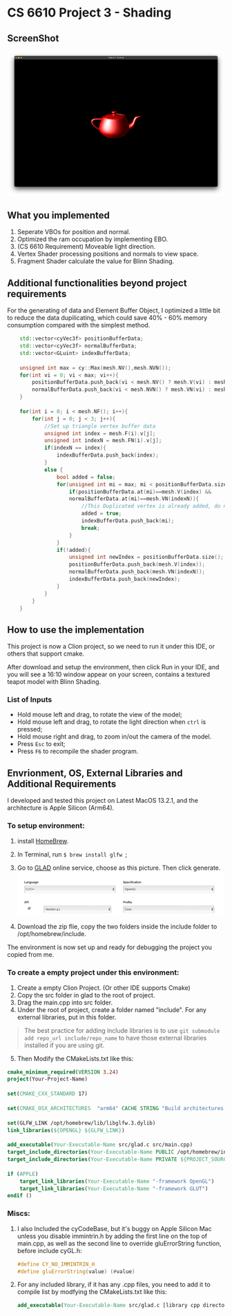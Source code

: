 # CS 6610 Project 3 - Shading

## ScreenShot
![Project3](assets/Project3.png)
## What you implemented
1. Seperate VBOs for position and normal.
2. Optimized the ram occupation by implementing EBO.
3. (CS 6610 Requirement) Moveable light direction.
4. Vertex Shader processing positions and normals to view space.
5. Fragment Shader calculate the value for Blinn Shading.

## Additional functionalities beyond project requirements
For the generating of data and Element Buffer Object, I optimized a little bit to reduce the data dupilicating, which could save 40% - 60% memory consumption compared with the simplest method.

```cpp
    std::vector<cyVec3f> positionBufferData;
    std::vector<cyVec3f> normalBufferData;
    std::vector<GLuint> indexBufferData;

    unsigned int max = cy::Max(mesh.NV(),mesh.NVN());
    for(int vi = 0; vi < max; vi++){
        positionBufferData.push_back(vi < mesh.NV() ? mesh.V(vi) : mesh.V(0));
        normalBufferData.push_back(vi < mesh.NVN() ? mesh.VN(vi) : mesh.VN(0));
    }

    for(int i = 0; i < mesh.NF(); i++){
        for(int j = 0; j < 3; j++){
            //Set up triangle vertex buffer data
            unsigned int index = mesh.F(i).v[j];
            unsigned int indexN = mesh.FN(i).v[j];
            if(indexN == index){
                indexBufferData.push_back(index);
            }
            else {
                bool added = false;
                for(unsigned int mi = max; mi < positionBufferData.size();mi++){
                    if(positionBufferData.at(mi)==mesh.V(index) &&
                    normalBufferData.at(mi)==mesh.VN(indexN)){
                        //This Duplicated vertex is already added, do not add again
                        added = true;
                        indexBufferData.push_back(mi);
                        break;
                    }
                }
                if(!added){
                    unsigned int newIndex = positionBufferData.size();
                    positionBufferData.push_back(mesh.V(index));
                    normalBufferData.push_back(mesh.VN(indexN));
                    indexBufferData.push_back(newIndex);
                }
            }
        }
    }
``` 
## How to use the implementation

This project is now a Clion project, so we need to run it under this IDE, or others that support cmake.

After download and setup the environment, then click Run in your IDE, and you will see a 16:10 window appear on your screen, contains a textured teapot model with Blinn Shading. 

### List of Inputs

* Hold mouse left and drag, to rotate the view of the model;
* Hold mouse left and drag, to rotate the light direction when ```ctrl``` is pressed; 
* Hold mouse right and drag, to zoom in/out the camera of the model.
* Press ```Esc``` to exit; 
* Press ```F6``` to recompile the shader program.

## Envrionment, OS, External Libraries and Additional Requirements
I developed and tested this project on Latest MacOS 13.2.1, and the architecture is Apple Silicon (Arm64). 

### To setup environment:

1. install [HomeBrew](https://brew.sh).
2. In Terminal, run ```$ brew install glfw ```;
3. Go to [GLAD](https://glad.dav1d.de) online service, choose as this picture. Then click generate. ![](assets/GLAD.jpg)


4. Download the zip flie, copy the two folders inside the include folder to /opt/homebrew/include. 

The environment is now set up and ready for debugging the project you copied from me.
### To create a empty project under this environment:

1. Create a empty Clion Project. (Or other IDE supports Cmake)
2. Copy the src folder in glad to the root of project. 
3. Drag the main.cpp into src folder.
4. Under the root of project, create a folder named "include". For any external libraries, put in this folder. 
> The best practice for adding include libraries is to use ```git submodule add repo_url include/repo_name``` to have those external libraries installed if you are using git.
5. Then Modify the CMakeLists.txt like this:
```cmake
cmake_minimum_required(VERSION 3.24)
project(Your-Project-Name)

set(CMAKE_CXX_STANDARD 17)

set(CMAKE_OSX_ARCHITECTURES  "arm64" CACHE STRING "Build architectures for Mac OS X" FORCE)

set(GLFW_LINK /opt/homebrew/lib/libglfw.3.dylib)
link_libraries(${OPENGL} ${GLFW_LINK})

add_executable(Your-Executable-Name src/glad.c src/main.cpp)
target_include_directories(Your-Executable-Name PUBLIC /opt/homebrew/include)
target_include_directories(Your-Executable-Name PRIVATE ${PROJECT_SOURCE_DIR}/include)

if (APPLE)
    target_link_libraries(Your-Executable-Name "-framework OpenGL")
    target_link_libraries(Your-Executable-Name "-framework GLUT")
endif ()
```

### Miscs:

1. I also Included the cyCodeBase, but it's buggy on Apple Silicon Mac unless you disable immintrin.h by adding the first line on the top of main.cpp, as well as the second line to override gluErrorString function, before include cyGL.h:
    ```cpp
    #define CY_NO_IMMINTRIN_H
    #define gluErrorString(value) (#value)
    ```
2. For any included library, if it has any .cpp files, you need to add it to compile list by modfying the CMakeLists.txt like this:
    ```cmake
    add_executable(Your-Executable-Name src/glad.c [library cpp directories] src/main.cpp)
    ```